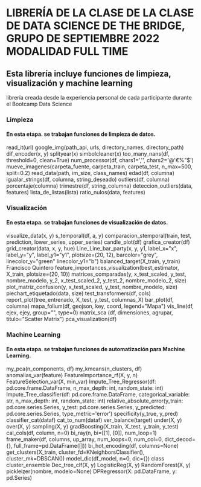 # LIBRERÍA DE LA CLASE DE LA CLASE DE DATA SCIENCE DE THE BRIDGE, GRUPO DE SEPTIEMBRE 2022 MODALIDAD FULL TIME

## Esta librería incluye funciones de limpieza, visualización y machine learning

librería creada desde la experiencia personal de cada participante durante el Bootcamp Data Science

### Limpieza

#### En esta etapa. se trabajan funciones de limpieza de datos.

read_it(url)
google_img(path_api, urls, directory_names, directory_path)
dif_encoder(x, y)
splityear(x)
simbolcleaner(x)
too_many_nans(df, threshold=0, clean=True)
num_processor(df, chars1=',\'', chars2='@\'€%"$')
mueve_imagenes(carpeta_fuente, carpeta_train, carpeta_test, n_max=500, split=0.2)
read_data(path, im_size, class_names)
edad(df, columna)
igualar_strings(df, columna, string_deseado)
outliers(df, columna)
porcentaje(columna)
trimestre(df, string_columna)
deteccion_outliers(data, features)
lista_de_listas(lista)
ratio_nulos(data, features)



### Visualización

#### En esta etapa. se trabajan funciones de visualización de datos.

visualize_data(x, y)
s_temporal(df, a, y)
comparacion_stemporal(train, test, prediction, lower_series, upper_series)
candle_plot(df)
grafica_creator(df)
grid_creator(data, x, y, hue)
Line_Line_bar_party(x, y, y1, label_x="x", label_y="y", label_y1="y1", plotsize=(20, 12), barcolor="grey", linecolor_y="green" linecolor_y1="b")
balanced_target(X_train, y_train) Francisco Quintero
feature_importances_visualization(best_estimator, X_train, plotsize=(20, 10))
matrices_comparadas(y, x_test_scaled, y_test, nombre_modelo, y_2, x_test_scaled_2, y_test_2, nombre_modelo_2, size)
plot_matriz_confusion(y, x_test_scaled, y_test, nombre_modelo, size)
piechart_etiquetado(data, size)
test_transformers(df, cols)
report_plot(tree_entrenado, X_test, y_test, columnas_X)
bar_plot(df, columna)
mapa_folium(df, geojson, key, coord, legend="Mapa")
vis_line(df, ejex, ejey, group="", type=0)
matrix_sca (df, dimensiones, agrupar, titulo="Scatter Matrix")
pca_visualization(df)


### Machine Learning

#### En esta etapa. se trabajan funciones de automatización para Machine Learning.

my_pca(n_components, df)
my_kmeans(n_clusters, df)
anomalias_var(feature)
FeatureImportance_rf(X, y, n)
FeatureSelection_var(X, min_var)
Impute_Tree_Regressor(df: pd.core.frame.DataFrame, n_max_depth: int, random_state: int)
Impute_Tree_classifier(df: pd.core.frame.DataFrame, categorical_variable: str, n_max_depth: int, random_state: int)
relative_absolute_error(y_train: pd.core.series.Series, y_test: pd.core.series.Series, y_predicted: pd.core.series.Series, type_metric='error')
specificity(y_true, y_pred)
classifier_cat(dataf)
cat_to_num(dataf)
ver_balance(target)
under(X, y)
over(X, y)
sampling(X, y)
gradBoosting(X_train, X_test, y_train, y_test)
cal_cols(df, column, n=0)
bi_ray(n, bi=[[1], [0]], num_loop=1)
frame_maker(df, columns, up_array, num_loops=0, num_col=0, dict_decod={}, full_frame=pd.DataFrame([]))
bi_hot_encoding(df, columns=None)
get_clusters(X_train, cluster_fd=KNeighborsClassifier(), cluster_mk=DBSCAN())
model_dic(df_model, n=0, dic={})
class cluster_ensemble
Dec_tree_clf(X, y)
LogisticReg(X, y)
RandomForest(X, y)
pickleizer(nombre, modelo=None)
DPRegressor(X: pd.DataFrame, y: pd.Series)

